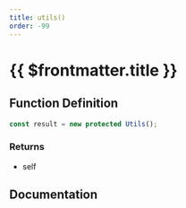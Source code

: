 ```yaml
---
title: utils()
order: -99
---
```


# {{ $frontmatter.title }}

<!--@include: ./utils_partial_header.md-->

## Function Definition

```ts
const result = new protected Utils();
```

### Returns

* self

## Documentation

<!--@include: ./utils_partial_footer.md-->
